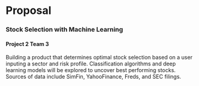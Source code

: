 # Proposal 
### Stock Selection with Machine Learning 
#### Project 2 Team 3

Building a product that determines optimal stock selection based on a user inputing a sector and risk profile. Classification algorithms and deep learning models will be explored to uncover best performing stocks. Sources of data include SimFin, YahooFinance, Freds, and SEC filings.  
